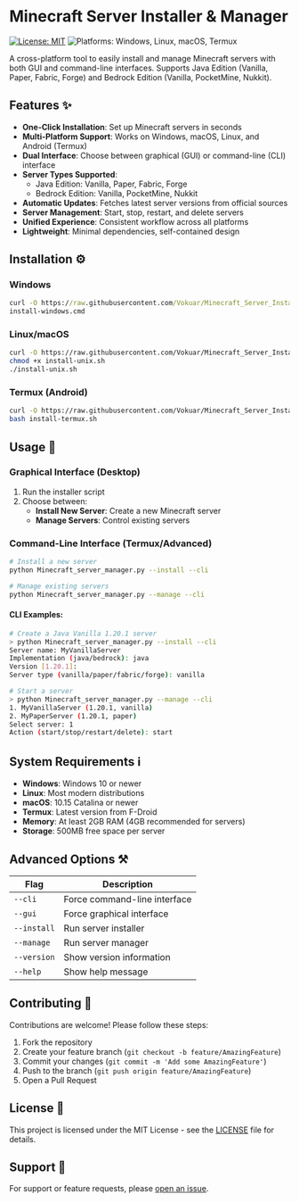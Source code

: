 # Minecraft Server Installer & Manager

[![License: MIT](https://img.shields.io/badge/License-MIT-yellow.svg)](https://opensource.org/licenses/MIT)
![Platforms: Windows, Linux, macOS, Termux](https://img.shields.io/badge/platform-Windows%20%7C%20Linux%20%7C%20macOS%20%7C%20Termux-blue)

A cross-platform tool to easily install and manage Minecraft servers with both GUI and command-line interfaces. Supports Java Edition (Vanilla, Paper, Fabric, Forge) and Bedrock Edition (Vanilla, PocketMine, Nukkit).

## Features ✨

- **One-Click Installation**: Set up Minecraft servers in seconds
- **Multi-Platform Support**: Works on Windows, macOS, Linux, and Android (Termux)
- **Dual Interface**: Choose between graphical (GUI) or command-line (CLI) interface
- **Server Types Supported**:
  - Java Edition: Vanilla, Paper, Fabric, Forge
  - Bedrock Edition: Vanilla, PocketMine, Nukkit
- **Automatic Updates**: Fetches latest server versions from official sources
- **Server Management**: Start, stop, restart, and delete servers
- **Unified Experience**: Consistent workflow across all platforms
- **Lightweight**: Minimal dependencies, self-contained design

## Installation ⚙️

### Windows
```cmd
curl -O https://raw.githubusercontent.com/Vokuar/Minecraft_Server_Installer/main/install-windows.cmd
install-windows.cmd
```

### Linux/macOS
```bash
curl -O https://raw.githubusercontent.com/Vokuar/Minecraft_Server_Installer/main/install-unix.sh
chmod +x install-unix.sh
./install-unix.sh
```

### Termux (Android)
```bash
curl -O https://raw.githubusercontent.com/Vokuar/Minecraft_Server_Installer/main/install-termux.sh
bash install-termux.sh
```

## Usage 🚀

### Graphical Interface (Desktop)

1. Run the installer script
2. Choose between:
   - **Install New Server**: Create a new Minecraft server
   - **Manage Servers**: Control existing servers

### Command-Line Interface (Termux/Advanced)
```bash
# Install a new server
python Minecraft_server_manager.py --install --cli

# Manage existing servers
python Minecraft_server_manager.py --manage --cli
```

#### CLI Examples:
```bash
# Create a Java Vanilla 1.20.1 server
> python Minecraft_server_manager.py --install --cli
Server name: MyVanillaServer
Implementation (java/bedrock): java
Version [1.20.1]: 
Server type (vanilla/paper/fabric/forge): vanilla

# Start a server
> python Minecraft_server_manager.py --manage --cli
1. MyVanillaServer (1.20.1, vanilla)
2. MyPaperServer (1.20.1, paper)
Select server: 1
Action (start/stop/restart/delete): start
```

## System Requirements ℹ️

- **Windows**: Windows 10 or newer
- **Linux**: Most modern distributions
- **macOS**: 10.15 Catalina or newer
- **Termux**: Latest version from F-Droid
- **Memory**: At least 2GB RAM (4GB recommended for servers)
- **Storage**: 500MB free space per server

## Advanced Options ⚒️

| Flag               | Description                          |
|--------------------|--------------------------------------|
| `--cli`            | Force command-line interface         |
| `--gui`            | Force graphical interface            |
| `--install`        | Run server installer                 |
| `--manage`         | Run server manager                   |
| `--version`        | Show version information             |
| `--help`           | Show help message                    |

## Contributing 🤝

Contributions are welcome! Please follow these steps:
1. Fork the repository
2. Create your feature branch (`git checkout -b feature/AmazingFeature`)
3. Commit your changes (`git commit -m 'Add some AmazingFeature'`)
4. Push to the branch (`git push origin feature/AmazingFeature`)
5. Open a Pull Request

## License 📄

This project is licensed under the MIT License - see the [LICENSE](LICENSE) file for details.

## Support 💬

For support or feature requests, please [open an issue](https://github.com/Vokuar/Minecraft_Server_Installer/issues).
